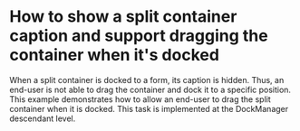 # How to show a split container caption and support dragging the container when it's docked


<p>When a split container is docked to a form, its caption is hidden. Thus, an end-user is not able to drag the container and dock it to a specific position. <br />
This example demonstrates how to allow an end-user to drag the split container when it is docked. This task is implemented at the DockManager descendant level.</p>

<br/>


